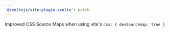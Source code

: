 ```yaml
---
'@sveltejs/vite-plugin-svelte': patch
---
```


Improved CSS Source Maps when using vite's `css: { devSourcemap: true }`
